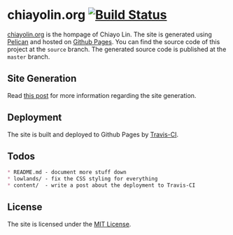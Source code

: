 # chiayolin.org [![Build Status](https://travis-ci.org/chiayolin/chiayolin.github.io.svg?branch=source)](https://travis-ci.org/chiayolin/chiayolin.github.io)

[chiayolin.org][1] is the hompage of Chiayo Lin. The site is generated using 
[Pelican][2] and hosted on [Github Pages][3]. You can find the source
code of this project at the `source` branch. The generated source code is
published at the `master` branch.

## Site Generation

Read [this post][4] for more information regarding the site generation.

## Deployment

The site is built and deployed to Github Pages by [Travis-CI][5].

## Todos

```md
* README.md - document more stuff down
* lowlands/ - fix the CSS styling for everything
* content/  - write a post about the deployment to Travis-CI
```

## License

The site is licensed under the [MIT License][6].

[1]: http://chiayolin.org/
[2]: http://blog.getpelican.com/
[3]: https://pages.github.com/
[4]: http://chiayolin.org/a/generating-a-static-site-with-pelican.html
[5]: https://travis-ci.org/
[6]: https://raw.githubusercontent.com/chiayolin/chiayolin.github.io/source/LICENSE

